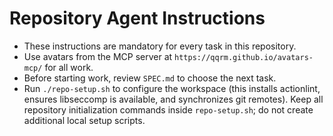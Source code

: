# Repository Agent Instructions

- These instructions are mandatory for every task in this repository.
- Use avatars from the MCP server at `https://qqrm.github.io/avatars-mcp/` for all work.
- Before starting work, review `SPEC.md` to choose the next task.
- Run `./repo-setup.sh` to configure the workspace (this installs actionlint, ensures libseccomp is available, and synchronizes git remotes). Keep all repository initialization commands inside `repo-setup.sh`; do not create additional local setup scripts.

